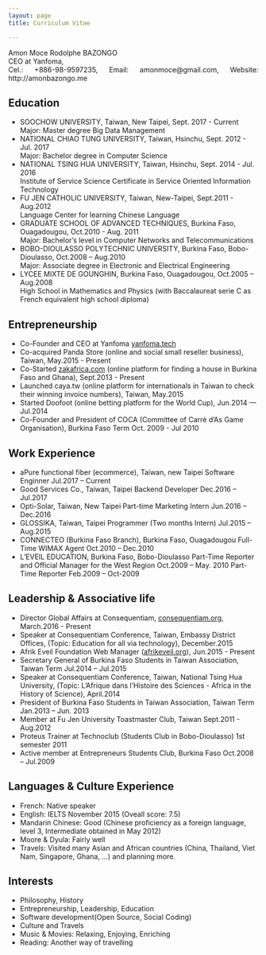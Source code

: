 ```yaml
---
layout: page
title: Curriculum Vitae

---
```

<div style="text-align: justify">
Amon Moce Rodolphe BAZONGO <br/>
CEO at Yanfoma, <br/>
Cel.: +886-98-9597235, Email: amonmoce@gmail.com, Website: http://amonbazongo.me
</div>


## Education
- SOOCHOW UNIVERSITY, Taiwan, New Taipei, Sept. 2017 - Current<br>
Major: Master degree Big Data Management
- NATIONAL CHIAO TUNG UNIVERSITY,
Taiwan, Hsinchu, Sept. 2012 - Jul. 2017<br>
Major: Bachelor degree in Computer Science
- NATIONAL TSING HUA UNIVERSITY,
Taiwan, Hsinchu, Sept. 2014 - Jul. 2016<br>
Institute of Service Science Certificate in Service Oriented Information Technology
- FU JEN CATHOLIC UNIVERSITY,
Taiwan, New-Taipei, Sept.2011 - Aug.2012<br>
Language Center for learning Chinese Language
- GRADUATE SCHOOL OF ADVANCED TECHNIQUES,
Burkina Faso, Ouagadougou, Oct.2010 - Aug. 2011<br>
Major: Bachelor’s level in Computer Networks and Telecommunications
- BOBO-DIOULASSO POLYTECHNIC UNIVERSITY,
Burkina Faso, Bobo-Dioulasso, Oct.2008 – Aug.2010<br>
Major: Associate degree in Electronic and Electrical Engineering
- LYCEE MIXTE DE GOUNGHIN,
Burkina Faso, Ouagadougou, Oct.2005 – Aug.2008<br>
High School in Mathematics and Physics (with Baccalaureat serie C as French equivalent high school diploma)

## Entrepreneurship
- Co-Founder and CEO at Yanfoma [yanfoma.tech](https://yanfoma.tech)
- Co-acquired Panda Store (online and social small reseller business), Taiwan, May.2015 - Present
- Co-Started [zakafrica.com](http://zakafrica.com) (online platform for finding a house in Burkina Faso and Ghana), Sept.2013 - Present
- Launched caya.tw (online platform for internationals in Taiwan to check their winning invoice numbers), Taiwan, May.2015
- Started Doofoot (online betting platform for the World Cup), Jun.2014 — Jul.2014
- Co-Founder and President of COCA (Committee of Carré d’As Game Organisation), Burkina Faso Term Oct. 2009 - Jul 2010

## Work Experience
- aPure functional fiber (ecommerce), Taiwan, new Taipei
Software Enginner Jul.2017 – Current
- Good Services Co., Taiwan, Taipei
Backend Developer Dec.2016 – Jul.2017
- Opti-Solar, Taiwan, New Taipei
Part-time Marketing Intern Jun.2016 – Dec.2016
- GLOSSIKA, Taiwan, Taipei
Programmer (Two months Intern) Jul.2015 – Aug.2015
- CONNECTEO (Burkina Faso Branch), Burkina Faso, Ouagadougou
Full-Time WIMAX Agent Oct.2010 – Dec.2010
- L’EVEIL EDUCATION, Burkina Faso, Bobo-Dioulasso
Part-Time Reporter and Official Manager for the West Region Oct.2009 – May. 2010
Part-Time Reporter Feb.2009 – Oct-2009

## Leadership & Associative life
- Director Global Affairs at Consequentiam, [consequentiam.org](http://www.consequentiam.org/), March.2016 - Present
- Speaker at Consequentiam Conference, Taiwan, Embassy District Offices, (Topic: Education for all via technology), December.2015
- Afrik Eveil Foundation Web Manager ([afrikeveil.org](http://afrikeveil.org)), Jun.2015 - Present
- Secretary General of Burkina Faso Students in Taiwan Association, Taiwan Term Jul.2014 –  Jul.2015
- Speaker at Consequentiam Conference, Taiwan, National Tsing Hua University, (Topic: L’Afrique dans l’Histoire des Sciences - Africa in the History of Science), April.2014
- President of Burkina Faso Students in Taiwan Association, Taiwan Term Jan.2013 – Jun. 2013
- Member at Fu Jen University Toastmaster Club, Taiwan Sept.2011 - Aug.2012
- Proteus Trainer at Technoclub (Students Club in Bobo-Dioulasso) 1st semester 2011
- Active member at Entrepreneurs Students Club, Burkina Faso Oct.2008 – Jul.2009

## Languages & Culture Experience
- French: Native speaker
- English: IELTS November 2015 (Oveall score: 7.5)
- Mandarin Chinese: Good (Chinese proficiency as a foreign language, level 3, Intermediate obtained in May 2012)
- Moore & Dyula: Fairly well
- Travels: Visited many Asian and African countries (China, Thailand, Viet Nam, Singapore, Ghana, …) and planning more.

## Interests
- Philosophy, History
- Entrepreneurship, Leadership, Education
- Software development(Open Source, Social Coding)
- Culture and Travels
- Music & Movies: Relaxing, Enjoying, Enriching
- Reading: Another way of travelling
